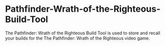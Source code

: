 # Pathfinder-Wrath-of-the-Righteous-Build-Tool
The Pathfinder: Wrath of the Righteous Build Tool is used to store and recall your builds for the The Pathfinder: Wrath of the Righteous video game.
